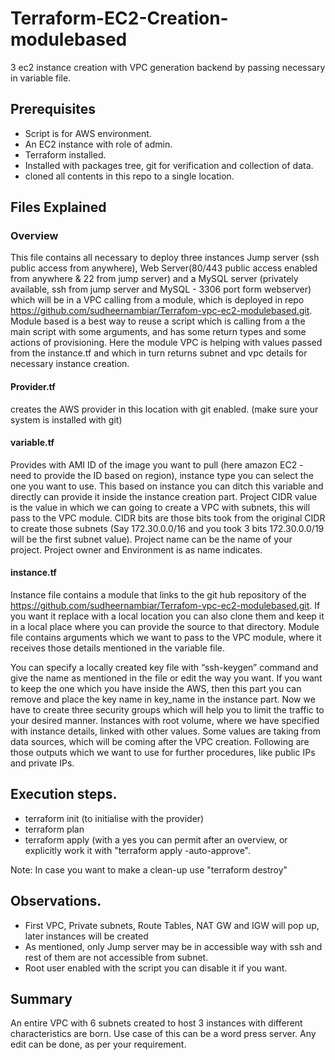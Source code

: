 # Terraform-EC2-Creation-modulebased
3 ec2 instance creation with VPC generation backend by passing necessary in variable file.

## Prerequisites
- Script is for AWS environment.
- An EC2 instance with role of admin. 
- Terraform installed.
- Installed with packages tree, git for verification and collection of data.
- cloned all contents in this repo to a single location.

## Files Explained

### Overview
This file contains all necessary to deploy three instances Jump server (ssh public access from anywhere), Web Server(80/443 public access enabled from anywhere & 22 from jump server)  and a MySQL server (privately available, ssh from jump server and MySQL - 3306 port form webserver) which will be in a VPC calling from a module, which is deployed in repo https://github.com/sudheernambiar/Terrafom-vpc-ec2-modulebased.git. 
Module based is a best way to reuse a script which is calling from a the main script with some arguments, and has some return types and some actions of provisioning. Here the module VPC is helping with values passed from the instance.tf and which in turn returns subnet and vpc details for necessary instance creation.

#### Provider.tf
creates the AWS provider in this location with git enabled. (make sure your system is installed with git)

#### variable.tf
Provides with AMI ID of the image you want to pull (here amazon EC2 - need to provide the ID based on region), instance type you can select the one you want to use. This based on instance you can ditch this variable and directly can provide it inside the instance creation part. Project CIDR value is the value in which we can going to create a VPC with subnets, this will pass to the VPC module. CIDR bits are those bits took from the original CIDR to create those subnets (Say 172.30.0.0/16 and you took 3 bits 172.30.0.0/19 will be the first subnet value). Project name can be the name of your project. Project owner and Environment is as name indicates.

#### instance.tf
Instance file contains a module that links to the git hub repository of the https://github.com/sudheernambiar/Terrafom-vpc-ec2-modulebased.git. If you want it replace with a local location you can also clone them and keep it in a local place where you can provide the source to that directory. Module file contains arguments which we want to pass to the VPC module, where it receives those details mentioned in the variable file. 

You can specify a locally created key file with “ssh-keygen” command and give the name as mentioned in the file or edit the way you want. If you want to keep the one which you have inside the AWS, then this part you can remove and place the key name in key_name in the instance part. Now we have to create three security groups which will help you to limit the traffic to your desired manner. Instances with root volume, where we have specified with instance details, linked with other values. Some values are taking from data sources, which will be coming after the VPC creation. Following are those outputs which we want to use for further procedures, like public IPs and private IPs.
## Execution steps.
- terraform init (to initialise with the provider)
- terraform plan
- terraform apply (with a yes you can permit after an overview, or explicitly work it with "terraform apply -auto-approve".

Note: In case you want to make a clean-up use "terraform destroy"
## Observations.
- First VPC, Private subnets, Route Tables, NAT GW and IGW will pop up, later instances will be created
- As mentioned, only Jump server may be in accessible way with ssh and rest of them are not accessible from subnet.
- Root user enabled with the script you can disable it if you want.
## Summary
An entire VPC with 6 subnets created to host 3 instances with different characteristics are born. Use case of this can be a word press server. Any edit can be done, as per your requirement.
